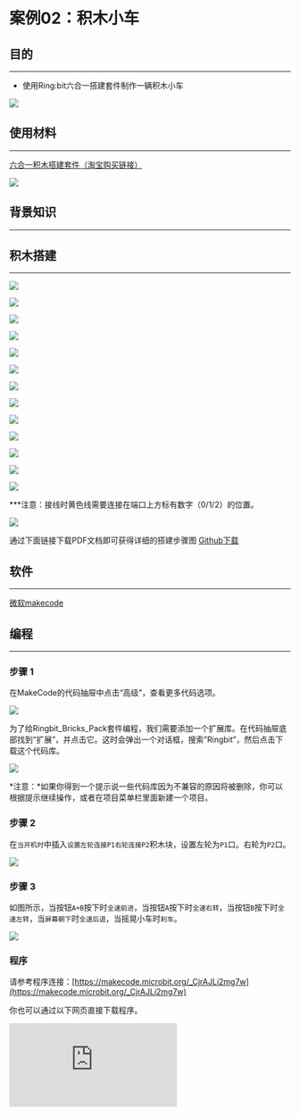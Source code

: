 # 案例02：积木小车

## 目的
---

- 使用Ring:bit六合一搭建套件制作一辆积木小车



![](./images/Ringbit_Bricks_Pack_case_02_01.png)


## 使用材料
---
[六合一积木搭建套件（淘宝购买链接）](https://item.taobao.com/item.htm?ft=t&id=619734013239)


![](./images/Ringbit_Bricks_Pack_case_02_02.png)



## 背景知识
---


## 积木搭建
---




![](./images/Ringbit_Bricks_Pack_step_02_01.png)

![](./images/Ringbit_Bricks_Pack_step_02_02.png)

![](./images/Ringbit_Bricks_Pack_step_02_03.png)

![](./images/Ringbit_Bricks_Pack_step_02_04.png)

![](./images/Ringbit_Bricks_Pack_step_02_05.png)

![](./images/Ringbit_Bricks_Pack_step_02_06.png)

![](./images/Ringbit_Bricks_Pack_step_02_07.png)

![](./images/Ringbit_Bricks_Pack_step_02_08.png)

![](./images/Ringbit_Bricks_Pack_step_02_09.png)

![](./images/Ringbit_Bricks_Pack_step_02_10.png)

![](./images/Ringbit_Bricks_Pack_step_02_11.png)

![](./images/Ringbit_Bricks_Pack_step_02_12.png)

![](./images/Ringbit_Bricks_Pack_step_02_13.png)


***注意：接线时黄色线需要连接在端口上方标有数字（0/1/2）的位置。



![](./images/Ringbit_Bricks_Pack_step_02_14.png)









通过下面链接下载PDF文档即可获得详细的搭建步骤图
[Github下载 ](https://github.com/elecfreaks/learn-cn/raw/master/microbitKit/ring_bit_bricks_pack/files/Ringbit_Bricks_Pack_step_02_v1.1.pdf)

## 软件
---

[微软makecode](https://makecode.microbit.org/#)

## 编程
---

### 步骤 1
 在MakeCode的代码抽屉中点击“高级”，查看更多代码选项。



![](./images/Ringbit_Bricks_Pack_case_02_03.png)





为了给Ringbit_Bricks_Pack套件编程，我们需要添加一个扩展库。在代码抽屉底部找到“扩展”，并点击它。这时会弹出一个对话框，搜索”Ringbit”，然后点击下载这个代码库。


![](./images/Ringbit_Bricks_Pack_case_02_04.png)




*注意：*如果你得到一个提示说一些代码库因为不兼容的原因将被删除，你可以根据提示继续操作，或者在项目菜单栏里面新建一个项目。

### 步骤 2

在`当开机时`中插入`设置左轮连接P1右轮连接P2`积木块，设置左轮为`P1`口。右轮为`P2`口。


![](./images/Ringbit_Bricks_Pack_case_02_05.png)



### 步骤 3

如图所示，当按钮`A+B`按下时`全速前进`，当按钮`A`按下时`全速右转`，当按钮`B`按下时`全速左转`，当`屏幕朝下`时`全速后退`，当摇晃小车时`刹车`。



![](./images/Ringbit_Bricks_Pack_case_02_06.png)




### 程序

请参考程序连接：[https://makecode.microbit.org/_CjrAJLi2mg7w](https://makecode.microbit.org/_CjrAJLi2mg7w)

你也可以通过以下网页直接下载程序。

<div
    style={{
        position: 'relative',
        paddingBottom: '60%',
        overflow: 'hidden',
    }}
>
    <iframe
        src="https://makecode.microbit.org/_CjrAJLi2mg7w"
        frameborder="0"
        sandbox="allow-popups allow-forms allow-scripts allow-same-origin"
        style={{
            position: 'absolute',
            width: '100%',
            height: '100%',
        }}
    />
</div>

### 现象
---
当按钮`A+B`按下时小车前进行驶，当按钮`A`按下时小车向右转向，当按钮`B`按下时小车向左转向，当`屏幕朝下`后将小车放置在地面上时，小车向后行驶，当用力摇晃小车时，小车轮子停止转动。


## 思考
---

## 常见问题
---
## 相关阅读
---
1769年，法国人N·J·居纽制造了世界上第一辆蒸汽驱动的三轮汽车，这辆汽车被命名为“卡布奥雷”。
世界上第一辆汽车是由德国人卡尔·本茨于1885年10月研制成功的，一举奠定了汽车设计基调，即使现在的汽车也跳不出这个框框。他于1886年1月29日向德国专利局申请汽车发明的专利，同年的11月2日专利局正式批准发布。因此，1886年1月29日被公认为是世界汽车的诞生日，本茨的专利证书也成为了世界上第一张汽车专利证书。
1885年，德国人哥特里布·戴姆勒发明了第一辆四轮汽车。
本茨和戴姆勒是人们公认的以内燃机为动力的现代汽车的发明者，他们的发明创造，成为汽车发展史上最重要的里程碑，他们两人因此被世人尊称为“汽车之父”。
